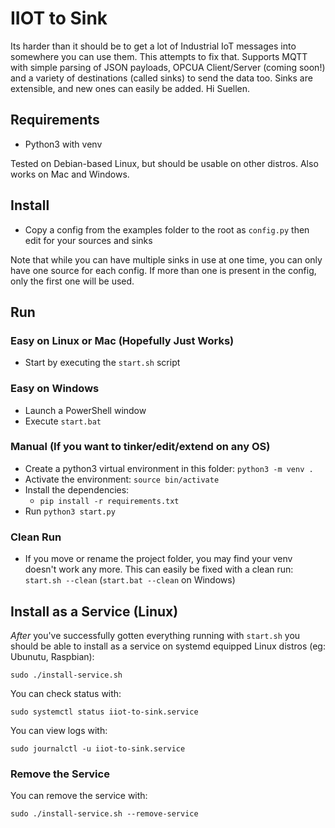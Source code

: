 # IIOT to Sink

Its harder than it should be to get a lot of Industrial IoT messages into somewhere you can use them. This attempts to fix that. Supports MQTT with simple parsing of JSON payloads, OPCUA Client/Server (coming soon!) and a variety of destinations (called sinks) to send the data too. Sinks are extensible, and new ones can easily be added.
Hi Suellen.

## Requirements

- Python3 with venv

Tested on Debian-based Linux, but should be usable on other distros. Also works on Mac and Windows.

## Install
- Copy a config from the examples folder to the root as `config.py` then edit for your sources and sinks

Note that while you can have multiple sinks in use at one time, you can only have one source for each config. If more than one is present in the config, only the first one will be used.

## Run

### Easy on Linux or Mac (Hopefully Just Works)
- Start by executing the `start.sh` script

### Easy on Windows
- Launch a PowerShell window
- Execute `start.bat`

### Manual (If you want to tinker/edit/extend on any OS)
- Create a python3 virtual environment in this folder: `python3 -m venv .`
- Activate the environment: `source bin/activate`
- Install the dependencies:
    - `pip install -r requirements.txt`
- Run `python3 start.py`

### Clean Run
- If you move or rename the project folder, you may find your venv doesn't work any more. This can easily be fixed with a clean run: `start.sh --clean` (`start.bat --clean` on Windows)

## Install as a Service (Linux)

*After* you've successfully gotten everything running with `start.sh` you should be able to install as a service on systemd equipped Linux distros (eg: Ubunutu, Raspbian):

`sudo ./install-service.sh`

You can check status with:

`sudo systemctl status iiot-to-sink.service`

You can view logs with:

`sudo journalctl -u iiot-to-sink.service`

### Remove the Service

You can remove the service with:

`sudo ./install-service.sh --remove-service`
